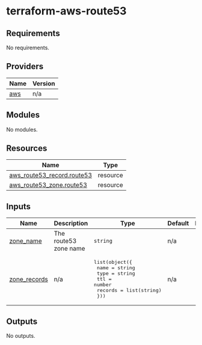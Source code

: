 # terraform-aws-route53
<!-- BEGIN_TF_DOCS -->
## Requirements

No requirements.

## Providers

| Name | Version |
|------|---------|
| <a name="provider_aws"></a> [aws](#provider\_aws) | n/a |

## Modules

No modules.

## Resources

| Name | Type |
|------|------|
| [aws_route53_record.route53](https://registry.terraform.io/providers/hashicorp/aws/latest/docs/resources/route53_record) | resource |
| [aws_route53_zone.route53](https://registry.terraform.io/providers/hashicorp/aws/latest/docs/resources/route53_zone) | resource |

## Inputs

| Name | Description | Type | Default | Required |
|------|-------------|------|---------|:--------:|
| <a name="input_zone_name"></a> [zone\_name](#input\_zone\_name) | The route53 zone name | `string` | n/a | yes |
| <a name="input_zone_records"></a> [zone\_records](#input\_zone\_records) | n/a | <pre>list(object({<br>    name = string<br>    type = string<br>    ttl = number<br>    records = list(string)<br>  }))</pre> | n/a | yes |

## Outputs

No outputs.
<!-- END_TF_DOCS -->